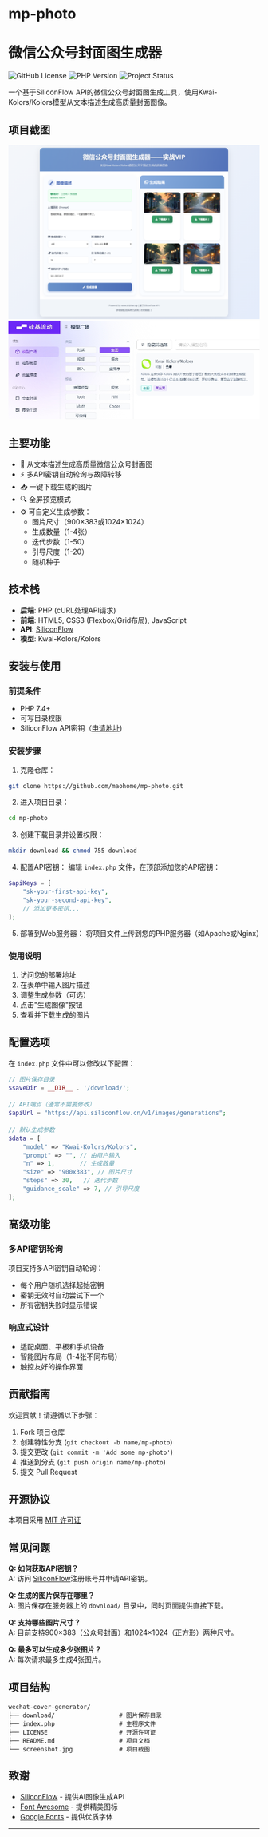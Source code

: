 # mp-photo
# 微信公众号封面图生成器

![GitHub License](https://img.shields.io/github/license/yourusername/wechat-cover-generator)
![PHP Version](https://img.shields.io/badge/PHP-%3E%3D7.4-blue)
![Project Status](https://img.shields.io/badge/status-active-brightgreen)

一个基于SiliconFlow API的微信公众号封面图生成工具，使用Kwai-Kolors/Kolors模型从文本描述生成高质量封面图像。

## 项目截图

![项目截图](https://github.com/maohome/mp-photo/blob/main/screenshot.png)
![免费生图](https://github.com/maohome/mp-photo/blob/main/Kwai-Kolors.png)

## 主要功能

- 🎨 从文本描述生成高质量微信公众号封面图
- ⚡ 多API密钥自动轮询与故障转移
- 📥 一键下载生成的图片
- 🔍 全屏预览模式
- ⚙️ 可自定义生成参数：
  - 图片尺寸（900×383或1024×1024）
  - 生成数量（1-4张）
  - 迭代步数（1-50）
  - 引导尺度（1-20）
  - 随机种子

## 技术栈

- **后端**: PHP (cURL处理API请求)
- **前端**: HTML5, CSS3 (Flexbox/Grid布局), JavaScript
- **API**: [SiliconFlow](https://cloud.siliconflow.cn/i/NKETshYi)
- **模型**: Kwai-Kolors/Kolors

## 安装与使用

### 前提条件

- PHP 7.4+
- 可写目录权限
- SiliconFlow API密钥（[申请地址](https://cloud.siliconflow.cn/i/NKETshYi))

### 安装步骤

1. 克隆仓库：
```bash
git clone https://github.com/maohome/mp-photo.git
```

2. 进入项目目录：
```bash
cd mp-photo
```

3. 创建下载目录并设置权限：
```bash
mkdir download && chmod 755 download
```

4. 配置API密钥：
编辑 `index.php` 文件，在顶部添加您的API密钥：
```php
$apiKeys = [
    "sk-your-first-api-key",
    "sk-your-second-api-key",
    // 添加更多密钥...
];
```

5. 部署到Web服务器：
将项目文件上传到您的PHP服务器（如Apache或Nginx）

### 使用说明

1. 访问您的部署地址
2. 在表单中输入图片描述
3. 调整生成参数（可选）
4. 点击"生成图像"按钮
5. 查看并下载生成的图片

## 配置选项

在 `index.php` 文件中可以修改以下配置：

```php
// 图片保存目录
$saveDir = __DIR__ . '/download/';

// API端点（通常不需要修改）
$apiUrl = "https://api.siliconflow.cn/v1/images/generations";

// 默认生成参数
$data = [
    "model" => "Kwai-Kolors/Kolors",
    "prompt" => "", // 由用户输入
    "n" => 1,       // 生成数量
    "size" => "900x383", // 图片尺寸
    "steps" => 30,   // 迭代步数
    "guidance_scale" => 7, // 引导尺度
];
```

## 高级功能

### 多API密钥轮询

项目支持多API密钥自动轮询：
- 每个用户随机选择起始密钥
- 密钥无效时自动尝试下一个
- 所有密钥失败时显示错误

### 响应式设计

- 适配桌面、平板和手机设备
- 智能图片布局（1-4张不同布局）
- 触控友好的操作界面

## 贡献指南

欢迎贡献！请遵循以下步骤：

1. Fork 项目仓库
2. 创建特性分支 (`git checkout -b name/mp-photo`)
3. 提交更改 (`git commit -m 'Add some mp-photo'`)
4. 推送到分支 (`git push origin name/mp-photo`)
5. 提交 Pull Request

## 开源协议

本项目采用 [MIT 许可证](LICENSE)

## 常见问题

**Q: 如何获取API密钥？**  
A: 访问 [SiliconFlow](https://cloud.siliconflow.cn/i/NKETshYi)注册账号并申请API密钥。

**Q: 生成的图片保存在哪里？**  
A: 图片保存在服务器上的 `download/` 目录中，同时页面提供直接下载。

**Q: 支持哪些图片尺寸？**  
A: 目前支持900×383（公众号封面）和1024×1024（正方形）两种尺寸。

**Q: 最多可以生成多少张图片？**  
A: 每次请求最多生成4张图片。

## 项目结构

```
wechat-cover-generator/
├── download/                  # 图片保存目录
├── index.php                  # 主程序文件
├── LICENSE                    # 开源许可证
├── README.md                  # 项目文档
└── screenshot.jpg             # 项目截图
```

## 致谢

- [SiliconFlow](https://cloud.siliconflow.cn/i/NKETshYi) - 提供AI图像生成API
- [Font Awesome](https://fontawesome.com/) - 提供精美图标
- [Google Fonts](https://fonts.google.com/) - 提供优质字体

---
